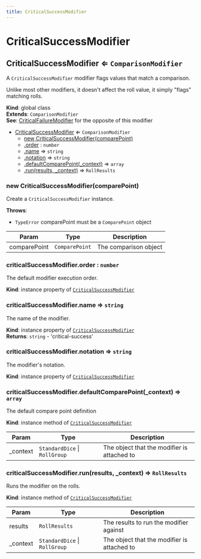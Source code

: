 ```yaml
---
title: CriticalSuccessModifier
---
```


# CriticalSuccessModifier

<a name="CriticalSuccessModifier"></a>

## CriticalSuccessModifier ⇐ <code>ComparisonModifier</code>
A `CriticalSuccessModifier` modifier flags values that match a comparison.

Unlike most other modifiers, it doesn't affect the roll value, it simply "flags" matching rolls.

**Kind**: global class  
**Extends**: <code>ComparisonModifier</code>  
**See**: [CriticalFailureModifier](CriticalFailureModifier) for the opposite of this modifier  

* [CriticalSuccessModifier](#CriticalSuccessModifier) ⇐ <code>ComparisonModifier</code>
    * [new CriticalSuccessModifier(comparePoint)](#new_CriticalSuccessModifier_new)
    * [.order](#CriticalSuccessModifier+order) : <code>number</code>
    * [.name](#CriticalSuccessModifier+name) ⇒ <code>string</code>
    * [.notation](#CriticalSuccessModifier+notation) ⇒ <code>string</code>
    * [.defaultComparePoint(_context)](#CriticalSuccessModifier+defaultComparePoint) ⇒ <code>array</code>
    * [.run(results, _context)](#CriticalSuccessModifier+run) ⇒ <code>RollResults</code>

<a name="new_CriticalSuccessModifier_new"></a>

### new CriticalSuccessModifier(comparePoint)
Create a `CriticalSuccessModifier` instance.

**Throws**:

- <code>TypeError</code> comparePoint must be a `ComparePoint` object


| Param | Type | Description |
| --- | --- | --- |
| comparePoint | <code>ComparePoint</code> | The comparison object |

<a name="CriticalSuccessModifier+order"></a>

### criticalSuccessModifier.order : <code>number</code>
The default modifier execution order.

**Kind**: instance property of [<code>CriticalSuccessModifier</code>](#CriticalSuccessModifier)  
<a name="CriticalSuccessModifier+name"></a>

### criticalSuccessModifier.name ⇒ <code>string</code>
The name of the modifier.

**Kind**: instance property of [<code>CriticalSuccessModifier</code>](#CriticalSuccessModifier)  
**Returns**: <code>string</code> - 'critical-success'  
<a name="CriticalSuccessModifier+notation"></a>

### criticalSuccessModifier.notation ⇒ <code>string</code>
The modifier's notation.

**Kind**: instance property of [<code>CriticalSuccessModifier</code>](#CriticalSuccessModifier)  
<a name="CriticalSuccessModifier+defaultComparePoint"></a>

### criticalSuccessModifier.defaultComparePoint(_context) ⇒ <code>array</code>
The default compare point definition

**Kind**: instance method of [<code>CriticalSuccessModifier</code>](#CriticalSuccessModifier)  

| Param | Type | Description |
| --- | --- | --- |
| _context | <code>StandardDice</code> \| <code>RollGroup</code> | The object that the modifier is attached to |

<a name="CriticalSuccessModifier+run"></a>

### criticalSuccessModifier.run(results, _context) ⇒ <code>RollResults</code>
Runs the modifier on the rolls.

**Kind**: instance method of [<code>CriticalSuccessModifier</code>](#CriticalSuccessModifier)  

| Param | Type | Description |
| --- | --- | --- |
| results | <code>RollResults</code> | The results to run the modifier against |
| _context | <code>StandardDice</code> \| <code>RollGroup</code> | The object that the modifier is attached to |


